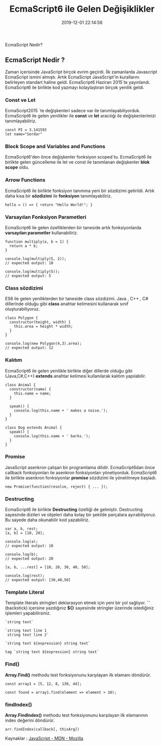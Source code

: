 ﻿---
title: EcmaScript6 ile Gelen Değişiklikler
date: 2019-12-01 22:14:56
tags: stunali
---

EcmaScript Nedir?

<!-- more -->

## EcmaScript Nedir ?

Zaman içerisinde JavaScript birçok evrim geçirdi. İlk zamanlarda Javascript EcmaScript ismini almıştı. Artık EcmaScript JavaScript'in kurallarını belirleyen standart haline geldi.
EcmaScript6 Haziran 2015`te yayınlandı. EcmaScript6 ile birlikte kod yazmayı kolaylaştıran birçok yenilik geldi.

### Const ve Let

EcmaScript2015 `te değişkenleri sadece var ile tanımlayabiliyorduk. EcmaScript6 ile gelen yenilikler ile **const** ve **let** aracılığı ile değişkenlerimizi tanımlayabiliriz.

    const PI = 3.141593
    let name="Serdar"

### Block Scope and Variables and Functions

EcmaScript6'den önce değişkenler fonksiyon scoped`tu. EcmaScript6 ile birlikte gelen güncelleme ile let ve const ile tanımlanan değişkenler **blok scope** oldu.

### Arrow Functions

EcmaScript6 ile birlikte fonksiyon tanımına yeni bir sözdizimi getirildi. Artık daha kısa bir **sözdizimi** ile **fonksiyon** tanımlayabiliriz.

`hello = () => { return "Hello World!"; }`

### Varsayılan Fonksiyon Parametleri

EcmaScript6 ile gelen özelliklerden bir taneside artık fonksiyonlarda **varsayılan parametler** kullanabiliriz.

    function multiply(a, b = 1) {
      return a * b;
    }

    console.log(multiply(5, 2));
    // expected output: 10

    console.log(multiply(5));
    // expected output: 5

### Class sözdizimi

ES6 ile gelen yeniliklerden bir taneside class sözdizimi. Java , C++ , C# dillerinde olduğu gibi **class** anahtar kelimesini kullanarak sınıf oluşturabiliyoruz.

    class Polygon {
      constructor(height, width) {
        this.area = height * width;
      }
    }

    console.log(new Polygon(4,3).area);
    // expected output: 12

### Kalıtım

EcmaScript6 ile gelen yenilikle birlikte diğer dillerde olduğu gibi (Java,C#,C++) **extends** anahtar kelimesi kullanılarak kalıtım yapılabilir.

    class Animal {
      constructor(name) {
        this.name = name;
      }

      speak() {
        console.log(this.name + ' makes a noise.');
      }
    }

    class Dog extends Animal {
      speak() {
        console.log(this.name + ' barks.');
      }
    }

### Promise

JavaScript asenkron çalışan bir programlama dilidir. EcmaScript6dan önce callback fonksiyonları ile asenkron fonksiyonları yönetiyorduk. EcmaScript6 ile birlikte asenkron fonksiyonlar **promise** sözdizimi ile yönetilmeye başladı.

    new Promise(function(resolve, reject) { ... });

### Destructing

EcmaScript6 ile birlikte **Destructing** özelliği de gelmiştir. Destructing sayesinde dizileri ve objeleri daha kolay bir şekilde parçalara ayırabiliyoruz. Bu sayede daha okunabilir kod yazabiliriz.

    var a, b, rest;
    [a, b] = [10, 20];

    console.log(a);
    // expected output: 10

    console.log(b);
    // expected output: 20

    [a, b, ...rest] = [10, 20, 30, 40, 50];

    console.log(rest);
    // expected output: [30,40,50]

### Template Literal

Template literals stringleri deklarasyon etmek için yeni bir yol sağlıyor. **``** (backstick) içersine yazdığınız **\${}** sayesinde stringler üzerinde istediğiniz işlemleri yapabilirsiniz.

    `string text`

    `string text line 1
     string text line 2`

    `string text ${expression} string text`

    tag `string text ${expression} string text`

### Find()

**Array.Find()** methodu test fonksiyonunu karşılayan ilk elamanı döndürür.

    const array1 = [5, 12, 8, 130, 44];

    const found = array1.find(element => element > 10);

### findIndex()

**Array.FindIndex()** methodu test fonksiyonunu karşılayan ilk elamanının index değerini döndürür.

    arr.findIndex(callback[, thisArg])

Kaynaklar : [JavaScript - MDN - Mozilla](https://developer.mozilla.org/tr/docs/Web/JavaScript)
